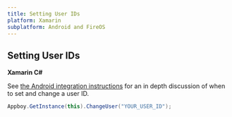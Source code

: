 ```yaml
---
title: Setting User IDs
platform: Xamarin
subplatform: Android and FireOS
---
```

## Setting User IDs

**Xamarin C#**

See [the Android integration instructions][1] for an in depth discussion of when to set and change a user ID.

```csharp
Appboy.GetInstance(this).ChangeUser("YOUR_USER_ID");
```

[1]: /Android/#setting-user-ids
